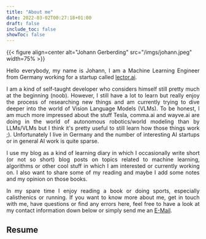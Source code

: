 ```yaml
---
title: "About me"
date: 2022-03-02T00:27:18+01:00
draft: false
include_toc: false
showToc: false
---
```


{{< figure align=center alt="Johann Gerberding" src="/imgs/johann.jpeg" width=75% >}}

<p align="justify">
Hello everybody, my name is Johann, I am a Machine Learning Engineer from Germany working for a startup called <a href="https://www.lector.ai/">lector.ai</a>.  
</p>
<p align="justify">
I am a kind of self-taught developer who considers himself still pretty much at the beginning (noob). However, I still have a lot to learn but really enjoy the process of researching new things and am currently trying to dive deeper into the world of Vision Language Models (VLMs). To be honest, I am much more impressed about the stuff Tesla, comma.ai and wayve.ai are doing in the world of autonomous robotics/world modeling than by LLMs/VLMs but I think it's pretty useful to still learn how those things work ;). Unfortunately I live in Germany and the number of interesting AI startups or in general AI work is quite sparse. 
</p>
<p align="justify">
I use my blog as a kind of learning diary in which I occasionally write short (or not so short) blog posts on topics related to machine learning, algorithms or other cool stuff in which I am interested or currently working on. I also want to share some of my reading and maybe I add some notes and my opinion on those books. 
</p>
<p align="justify">
In my spare time I enjoy reading a book or doing sports, especially calisthenics or running. If you want to know more about me, get in touch with me, have questions or find any errors here, feel free to have a look at my contact information down below or simply send me an <a href="mailto:johann.gerberding@gmail.com">E-Mail</a>.
</p>

## Resume

<object data="/pdfs/resume-johann-gerberding.pdf" width="100%" height="1000" type='application/pdf'>
</object>